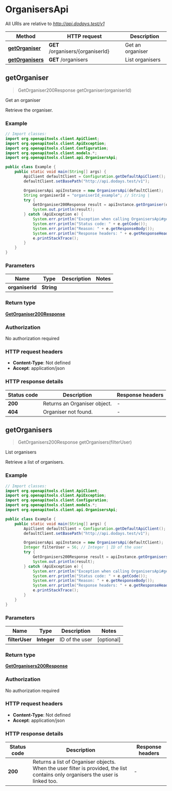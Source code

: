 # OrganisersApi

All URIs are relative to *http://api.dodays.test/v1*

| Method | HTTP request | Description |
|------------- | ------------- | -------------|
| [**getOrganiser**](OrganisersApi.md#getOrganiser) | **GET** /organisers/{organiserId} | Get an organiser |
| [**getOrganisers**](OrganisersApi.md#getOrganisers) | **GET** /organisers | List organisers |



## getOrganiser

> GetOrganiser200Response getOrganiser(organiserId)

Get an organiser

Retrieve the organiser.

### Example

```java
// Import classes:
import org.openapitools.client.ApiClient;
import org.openapitools.client.ApiException;
import org.openapitools.client.Configuration;
import org.openapitools.client.models.*;
import org.openapitools.client.api.OrganisersApi;

public class Example {
    public static void main(String[] args) {
        ApiClient defaultClient = Configuration.getDefaultApiClient();
        defaultClient.setBasePath("http://api.dodays.test/v1");

        OrganisersApi apiInstance = new OrganisersApi(defaultClient);
        String organiserId = "organiserId_example"; // String | 
        try {
            GetOrganiser200Response result = apiInstance.getOrganiser(organiserId);
            System.out.println(result);
        } catch (ApiException e) {
            System.err.println("Exception when calling OrganisersApi#getOrganiser");
            System.err.println("Status code: " + e.getCode());
            System.err.println("Reason: " + e.getResponseBody());
            System.err.println("Response headers: " + e.getResponseHeaders());
            e.printStackTrace();
        }
    }
}
```

### Parameters


| Name | Type | Description  | Notes |
|------------- | ------------- | ------------- | -------------|
| **organiserId** | **String**|  | |

### Return type

[**GetOrganiser200Response**](GetOrganiser200Response.md)

### Authorization

No authorization required

### HTTP request headers

- **Content-Type**: Not defined
- **Accept**: application/json


### HTTP response details
| Status code | Description | Response headers |
|-------------|-------------|------------------|
| **200** | Returns an Organiser object. |  -  |
| **404** | Organiser not found. |  -  |


## getOrganisers

> GetOrganisers200Response getOrganisers(filterUser)

List organisers

Retrieve a list of organisers.

### Example

```java
// Import classes:
import org.openapitools.client.ApiClient;
import org.openapitools.client.ApiException;
import org.openapitools.client.Configuration;
import org.openapitools.client.models.*;
import org.openapitools.client.api.OrganisersApi;

public class Example {
    public static void main(String[] args) {
        ApiClient defaultClient = Configuration.getDefaultApiClient();
        defaultClient.setBasePath("http://api.dodays.test/v1");

        OrganisersApi apiInstance = new OrganisersApi(defaultClient);
        Integer filterUser = 56; // Integer | ID of the user
        try {
            GetOrganisers200Response result = apiInstance.getOrganisers(filterUser);
            System.out.println(result);
        } catch (ApiException e) {
            System.err.println("Exception when calling OrganisersApi#getOrganisers");
            System.err.println("Status code: " + e.getCode());
            System.err.println("Reason: " + e.getResponseBody());
            System.err.println("Response headers: " + e.getResponseHeaders());
            e.printStackTrace();
        }
    }
}
```

### Parameters


| Name | Type | Description  | Notes |
|------------- | ------------- | ------------- | -------------|
| **filterUser** | **Integer**| ID of the user | [optional] |

### Return type

[**GetOrganisers200Response**](GetOrganisers200Response.md)

### Authorization

No authorization required

### HTTP request headers

- **Content-Type**: Not defined
- **Accept**: application/json


### HTTP response details
| Status code | Description | Response headers |
|-------------|-------------|------------------|
| **200** | Returns a list of Organiser objects.  When the user filter is provided, the list contains only organisers the user is linked too. |  -  |


